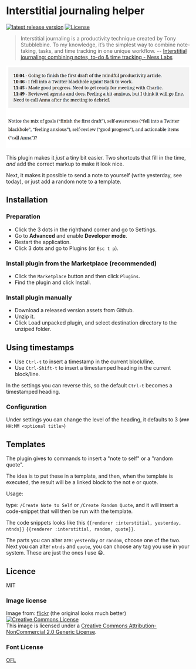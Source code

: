 # Interstitial journaling helper

[![latest release version](https://img.shields.io/github/v/release/QWxleA/logseq-interstitial-heading-plugin)](https://github.com/QWxleA/logseq-interstitial-heading-plugin)
[![License](https://img.shields.io/github/license/QWxleA/logseq-interstitial-heading-plugin?color=blue)](https://github.com/QWxleA/logseq-interstitial-heading-plugin/blob/main/LICENSE)

> Interstitial journaling is a productivity technique created by Tony Stubblebine. To my knowledge, it’s the simplest way to combine note-taking, tasks, and time tracking in one unique workflow. -- [Interstitial journaling: combining notes, to-do & time tracking - Ness Labs](https://nesslabs.com/interstitial-journaling)

![journal](./journal.png)

This plugin makes it *just* a tiny bit easier. Two shortcuts that fill in the time, *and* add the correct markup to make it look nice.

Next, it makes it possible to send a note to yourself (write yesterday, see today), or just add a random note to a template.

## Installation

### Preparation

- Click the 3 dots in the righthand corner and go to Settings.
- Go to **Advanced** and enable **Developer mode**.
- Restart the application.
- Click 3 dots and go to Plugins (or `Esc t p`).

### Install plugin from the Marketplace (recommended) 

- Click the `Marketplace` button and then click `Plugins`.
- Find the plugin and click Install.

### Install plugin manually

- Download a released version assets from Github.
- Unzip it.
- Click Load unpacked plugin, and select destination directory to the unziped folder.

## Using timestamps

- Use `Ctrl-t` to insert a timestamp in the current block/line.
- Use `Ctrl-Shift-t` to insert a timestamped heading in the current block/line.

In the settings you can reverse this, so the default `Ctrl-t` becomes a timestamped heading.

### Configuration

Under settings you can change the level of the heading, it defaults to 3 (`### HH:MM <optional title>`)

## Templates

The plugin gives to commands to insert a "note to self" or a "random quote".

The idea is to put these in a template, and then, when the template is executed, the result will be a linked block to the not e or quote.

Usage:

type: `/Create Note to Self` or `/Create Random Quote`, and it will insert a code-snippet that will then be run with the template.

The code snippets looks like this `{{renderer :interstitial, yesterday, ntnds}}` `{{renderer :interstitial, random, quote}}`.

The parts you can alter are: `yesterday` or `random`, choose one of the two. Next you can alter `ntnds` and `quote`, you can choose any tag you use in your system. These are just the ones I use 😁.

## Licence

MIT

### Image license

Image from: [flickr](https://www.flickr.com/photos/kotomi-jewelry/33599728252) (the original looks much better) <a rel="license" href="http://creativecommons.org/licenses/by-nc/2.0/"><img alt="Creative Commons License" style="border-width:0" src="https://i.creativecommons.org/l/by-nc/2.0/88x31.png" /></a><br />This image is licensed under a <a rel="license" href="http://creativecommons.org/licenses/by-nc/2.0/">Creative Commons Attribution-NonCommercial 2.0 Generic License</a>.

### Font License

[OFL](./OFL.txt)